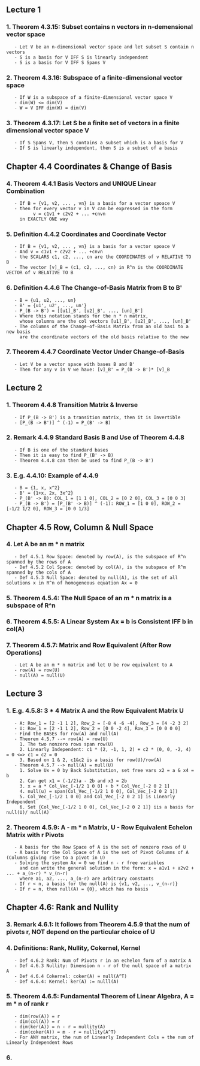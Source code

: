## Lecture 1

### 1. Theorem 4.3.15: Subset contains n vectors in n-demensional vector space
       - Let V be an n-dimensional vector space and let subset S contain n vectors
       - S is a basis for V IFF S is linearly independent
       - S is a basis for V IFF S Spans V
       
### 2. Theorem 4.3.16: Subspace of a finite-dimensional vector space
       - If W is a subspace of a finite-dimensional vector space V
       - dim(W) <= dim(V)
       - W = V IFF dim(W) = dim(V)
       
### 3. Theorem 4.3.17: Let S be a finite set of vectors in a finite dimensional vector space V
       - If S Spans V, then S contains a subset which is a basis for V
       - If S is linearly independent, then S is a subset of a basis
       
## Chapter 4.4    Coordinates & Change of Basis

### 4. Theorem 4.4.1 Basis Vectors and UNIQUE Linear Combination
       - If B = {v1, v2, ... , vn} is a basis for a vector spoace V
       - then for every vector v in V can be expressed in the form
              v = c1v1 + c2v2 + ... +cnvn
         in EXACTLY ONE way
         
### 5. Definition 4.4.2 Coordinates and Coordinate Vector
       - If B = {v1, v2, ... , vn} is a basis for a vector spoace V
       - And v = c1v1 + c2v2 + ... +cnvn
       - the SCALARS c1, c2, ..., cn are the COORDINATES of v RELATIVE TO B
       - The vector [v]_B = (c1, c2, ..., cn) in R^n is the COORDINATE VECTOR of v RELATIVE TO B
       
### 6. Definition 4.4.6 The Change-of-Basis Matrix from B to B'
       - B = {u1, u2, ..., un}
       - B' = {u1', u2', ..., un'}
       - P_(B -> B') = [[u1]_B', [u2]_B', ..., [un]_B']
       - Where this notation stands for the n * n matrix, 
         whose columns are the col vectors [u1]_B', [u2]_B', ..., [un]_B'
       - The columns of the Change-of-Basis Matrix from an old basi to a new basis
         are the coordinate vectors of the old basis relative to the new
         
### 7. Theorem 4.4.7 Coordinate Vector Under Change-of-Basis
       - Let V be a vector space with bases B and B'
       - Then for any v in V we have: [v]_B' = P_(B -> B')* [v]_B
       
       
## Lecture 2

### 1. Theorem 4.4.8 Transition Matrix & Inverse
       - If P_(B -> B') is a transition matrix, then it is Invertible
       - [P_(B -> B')] ^ (-1) = P_(B' -> B)
       
### 2. Remark 4.4.9 Standard Basis B and Use of Theorem 4.4.8
       - If B is one of the standard bases
       - Then it is easy to find P_(B' -> B)
       - Theorem 4.4.8 can then be used to find P_(B -> B')
       
### 3. E.g. 4.4.10: Example of 4.4.9
       - B = {1, x, x^2}
       - B' = {1+x, 2x, 3x^2}
       - P_(B' -> B): COL_1 = [1 1 0], COL_2 = [0 2 0], COL_3 = [0 0 3]
       - P_(B -> B') = [P_(B' -> B)] ^ (-1): ROW_1 = [1 0 0], ROW_2 = [-1/2 1/2 0], ROW_3 = [0 0 1/3]
       
## Chapter 4.5 Row, Column & Null Space

### 4. Let A be an m * n matrix
       - Def 4.5.1 Row Space: denoted by row(A), is the subspace of R^n spanned by the rows of A
       - Def 4.5.2 Col Space: denoted by col(A), is the subspace of R^m spanned by the cols of A
       - Def 4.5.3 Null Space: denoted by null(A), is the set of all solutions x in R^n of homogeneous equation Ax = 0
       
### 5. Theorem 4.5.4: The Null Space of an m * n matrix is a subspace of R^n


### 6. Theorem 4.5.5: A Linear System Ax = b is Consistent IFF b in col(A)

### 7. Theorem 4.5.7: Matrix and Row Equivalent (After Row Operations)
       - Let A be an m * n matrix and let U be row equivalent to A
       - row(A) = row(U)
       - null(A) = null(U)
       

## Lecture 3

### 1. E.g. 4.5.8: 3 * 4 Matrix A and the Row Equivalent Matrix U
       - A: Row_1 = [2 -1 1 2], Row_2 = [-8 4 -6 -4], Row_3 = [4 -2 3 2]
       - U: Row_1 = [2 -1 1 2], Row_2 = [0 0 -2 4], Row_3 = [0 0 0 0]
       - Find the BASEs for row(A) and null(A)
       - Theorem 4.5.7 --> row(A) = row(U)
         1. The two nonzero rows span row(U)
         2. Linearly Independent: c1 * (2, -1, 1, 2) + c2 * (0, 0, -2, 4) = 0 <=> c1 = c2 = 0
         3. Based on 1 & 2, c1&c2 is a basis for row(U)/row(A)
       - Theorem 4.5.7 --> null(A) = null(U)
         1. Solve Ux = 0 by Back Substitution, set free vars x2 = a & x4 = b
         2. Can get x1 = (-1/2)a - 2b and x3 = 2b
         3. x = a * Col_Vec_[-1/2 1 0 0] + b * Col_Vec_[-2 0 2 1]
         4. null(u) = span(Col_Vec_[-1/2 1 0 0], Col_Vec_[-2 0 2 1])
         5. Col_Vec_[-1/2 1 0 0] and Col_Vec_[-2 0 2 1] is Linearly Independent
         6. Set {Col_Vec_[-1/2 1 0 0], Col_Vec_[-2 0 2 1]} iis a basis for null(U)/ null(A)
         
### 2. Theorem 4.5.9: A - m * n Matrix, U - Row Equivalent Echelon Matrix with r Pivots
       - A basis for the Row Space of A is the set of nonzero rows of U
       - A basis for the Col Space of A is the set of Pivot Columns of A (Columns giving rise to a pivot in U)
       - Solving the system Ax = 0 we find n - r free variables 
         and can write the general solution in the form: x = a1v1 + a2v2 + ... + a_(n-r) * v_(n-r)
         where a1, a2, ..., a_(n-r) are arbitrary constants
       - If r < n, a basis for the null(A) is {v1, v2, ..., v_(n-r)}
       - If r = n, then null(A) = {0}, which has no basis
       

## Chapter 4.6: Rank and Nullity

### 3. Remark 4.6.1: It follows from Theorem 4.5.9 that the num of pivots r, NOT depend on the particular choice of U

### 4. Definitions: Rank, Nullity, Cokernel, Kernel
       - Def 4.6.2 Rank: Num of Pivots r in an echelon form of a matrix A
       - Def 4.6.3 Nullity: Dimension n - r of the null space of a matrix A
       - Def 4.6.4 Cokernel: coker(A) = null(A^T)
       - Def 4.6.4: Kernel: ker(A) := nulll(A)
 
### 5. Theorem 4.6.5: Fundamental Theorem of Linear Algebra, A = m * n of rank r
       - dim(row(A)) = r
       - dim(col(A)) = r
       - dim(ker(A)) = n - r = nullity(A)
       - dim(coker(A)) = m - r = nullity(A^T)
       - For ANY matrix, the num of Linearly Independent Cols = the num of Linearly Independent Rows
       
### 6. 
         
       



















